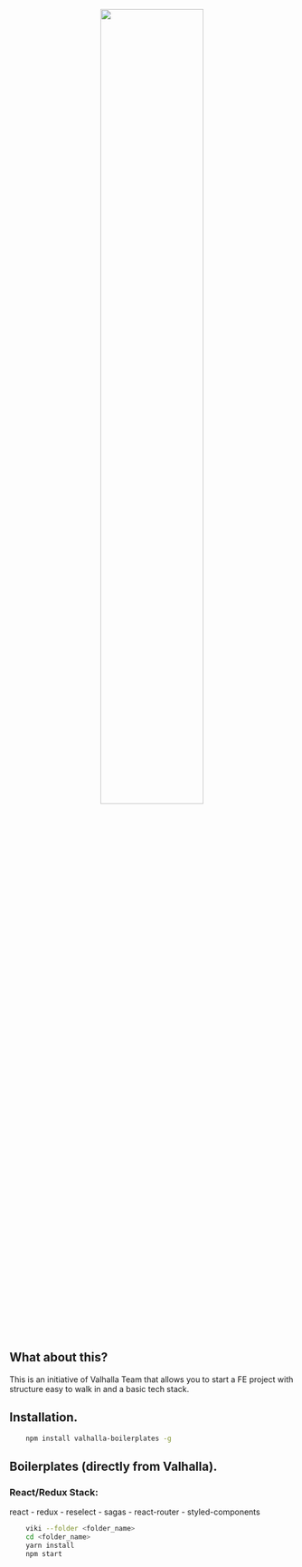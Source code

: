 <p align="center">
  <img src="https://i.imgur.com/AuyAhuS.png" width="60%">
</p>

## What about this?
This is an initiative of Valhalla Team that allows you to start a FE project with structure easy to walk in and a basic tech stack.

## Installation.

```bash
    npm install valhalla-boilerplates -g
```

## Boilerplates (directly from Valhalla).

### React/Redux Stack:

react - redux - reselect - sagas - react-router - styled-components

```bash
    viki --folder <folder_name>
    cd <folder_name>
    yarn install
    npm start
```
